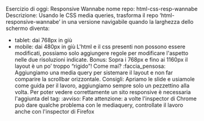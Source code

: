 Esercizio di oggi: Responsive Wannabe
nome repo: html-css-resp-wannabe
Descrizione: Usando le CSS media queries, trasforma il repo ‘html-responsive-wannabe’ in una versione navigabile quando la larghezza dello schermo diventa:
- tablet: dai 768px in giù
- mobile: dai 480px in giù
 L'html e il css presenti non possono essere modificati, possiamo solo aggiungere regole per modificare l'aspetto nelle due risoluzioni indicate.
Bonus: Sopra i 768px e fino ai 1160px il layout è un po’ troppo “rigido”! Come mai? :faccia_pensosa: Aggiungiamo una media query per sistemare il layout e non far comparire la scrollbar orizzontale.
Consigli: Apriamo le slide e usiamole come guida per il lavoro, aggiungiamo sempre solo un pezzettino alla volta. Per poter vedere correttamente un sito responsive è necessaria l'aggiunta del tag: <meta name="viewport" content="width=device-width, initial-scale=1.0">
:avviso: Fate attenzione: a volte l'inspector di Chrome può dare qualche problema con le mediaquery, controllate il lavoro anche con l'inspector di Firefox